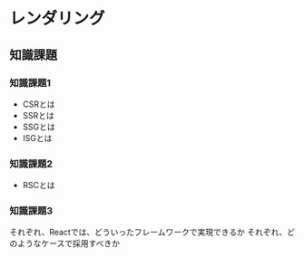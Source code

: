 # レンダリング

## 知識課題

### 知識課題1

- CSRとは
- SSRとは
- SSGとは
- ISGとは

### 知識課題2

- RSCとは

### 知識課題3

それぞれ、Reactでは、どういったフレームワークで実現できるか
それぞれ、どのようなケースで採用すべきか
